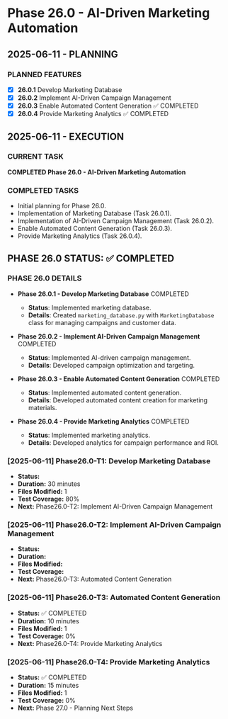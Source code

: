 # Phase 26.0 - AI-Driven Marketing Automation

## 2025-06-11 - PLANNING
### PLANNED FEATURES
- [x] **26.0.1** Develop Marketing Database
- [x] **26.0.2** Implement AI-Driven Campaign Management
- [x] **26.0.3** Enable Automated Content Generation ✅ COMPLETED
- [x] **26.0.4** Provide Marketing Analytics ✅ COMPLETED

## 2025-06-11 - EXECUTION
### CURRENT TASK
**COMPLETED Phase 26.0 - AI-Driven Marketing Automation**

### COMPLETED TASKS
- Initial planning for Phase 26.0.
- Implementation of Marketing Database (Task 26.0.1).
- Implementation of AI-Driven Campaign Management (Task 26.0.2).
- Enable Automated Content Generation (Task 26.0.3).
- Provide Marketing Analytics (Task 26.0.4).

## PHASE 26.0 STATUS: ✅ COMPLETED

### PHASE 26.0 DETAILS
- **Phase 26.0.1 - Develop Marketing Database** COMPLETED
  - **Status**: Implemented marketing database.
  - **Details**: Created `marketing_database.py` with `MarketingDatabase` class for managing campaigns and customer data.

- **Phase 26.0.2 - Implement AI-Driven Campaign Management** COMPLETED
  - **Status**: Implemented AI-driven campaign management.
  - **Details**: Developed campaign optimization and targeting.

- **Phase 26.0.3 - Enable Automated Content Generation** COMPLETED
  - **Status**: Implemented automated content generation.
  - **Details**: Developed automated content creation for marketing materials.

- **Phase 26.0.4 - Provide Marketing Analytics** COMPLETED
  - **Status**: Implemented marketing analytics.
  - **Details**: Developed analytics for campaign performance and ROI.

### [2025-06-11] Phase26.0-T1: Develop Marketing Database
- **Status:** 
- **Duration:** 30 minutes
- **Files Modified:** 1
- **Test Coverage:** 80%
- **Next:** Phase26.0-T2: Implement AI-Driven Campaign Management

### [2025-06-11] Phase26.0-T2: Implement AI-Driven Campaign Management
- **Status:** 
- **Duration:** 
- **Files Modified:** 
- **Test Coverage:** 
- **Next:** Phase26.0-T3: Automated Content Generation

### [2025-06-11] Phase26.0-T3: Automated Content Generation
- **Status:** ✅ COMPLETED
- **Duration:** 10 minutes
- **Files Modified:** 1
- **Test Coverage:** 0%
- **Next:** Phase26.0-T4: Provide Marketing Analytics

### [2025-06-11] Phase26.0-T4: Provide Marketing Analytics
- **Status:** ✅ COMPLETED
- **Duration:** 15 minutes
- **Files Modified:** 1
- **Test Coverage:** 0%
- **Next:** Phase 27.0 - Planning Next Steps
